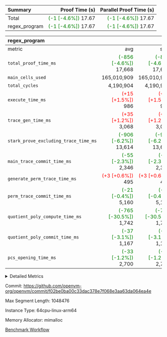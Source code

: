 | Summary | Proof Time (s) | Parallel Proof Time (s) |
|:---|---:|---:|
| Total | <span style='color: green'>(-1 [-4.6%])</span> 17.67 | <span style='color: green'>(-1 [-4.6%])</span> 17.67 |
| regex_program | <span style='color: green'>(-1 [-4.6%])</span> 17.67 | <span style='color: green'>(-1 [-4.6%])</span> 17.67 |


| regex_program |||||
|:---|---:|---:|---:|---:|
|metric|avg|sum|max|min|
| `total_proof_time_ms ` | <span style='color: green'>(-856 [-4.6%])</span> 17,668 | <span style='color: green'>(-856 [-4.6%])</span> 17,668 | <span style='color: green'>(-856 [-4.6%])</span> 17,668 | <span style='color: green'>(-856 [-4.6%])</span> 17,668 |
| `main_cells_used     ` |  165,010,909 |  165,010,909 |  165,010,909 |  165,010,909 |
| `total_cycles        ` |  4,190,904 |  4,190,904 |  4,190,904 |  4,190,904 |
| `execute_time_ms     ` | <span style='color: red'>(+15 [+1.5%])</span> 986 | <span style='color: red'>(+15 [+1.5%])</span> 986 | <span style='color: red'>(+15 [+1.5%])</span> 986 | <span style='color: red'>(+15 [+1.5%])</span> 986 |
| `trace_gen_time_ms   ` | <span style='color: red'>(+35 [+1.2%])</span> 3,068 | <span style='color: red'>(+35 [+1.2%])</span> 3,068 | <span style='color: red'>(+35 [+1.2%])</span> 3,068 | <span style='color: red'>(+35 [+1.2%])</span> 3,068 |
| `stark_prove_excluding_trace_time_ms` | <span style='color: green'>(-906 [-6.2%])</span> 13,614 | <span style='color: green'>(-906 [-6.2%])</span> 13,614 | <span style='color: green'>(-906 [-6.2%])</span> 13,614 | <span style='color: green'>(-906 [-6.2%])</span> 13,614 |
| `main_trace_commit_time_ms` | <span style='color: green'>(-55 [-2.3%])</span> 2,346 | <span style='color: green'>(-55 [-2.3%])</span> 2,346 | <span style='color: green'>(-55 [-2.3%])</span> 2,346 | <span style='color: green'>(-55 [-2.3%])</span> 2,346 |
| `generate_perm_trace_time_ms` | <span style='color: red'>(+3 [+0.6%])</span> 495 | <span style='color: red'>(+3 [+0.6%])</span> 495 | <span style='color: red'>(+3 [+0.6%])</span> 495 | <span style='color: red'>(+3 [+0.6%])</span> 495 |
| `perm_trace_commit_time_ms` | <span style='color: green'>(-21 [-0.4%])</span> 5,160 | <span style='color: green'>(-21 [-0.4%])</span> 5,160 | <span style='color: green'>(-21 [-0.4%])</span> 5,160 | <span style='color: green'>(-21 [-0.4%])</span> 5,160 |
| `quotient_poly_compute_time_ms` | <span style='color: green'>(-765 [-30.5%])</span> 1,742 | <span style='color: green'>(-765 [-30.5%])</span> 1,742 | <span style='color: green'>(-765 [-30.5%])</span> 1,742 | <span style='color: green'>(-765 [-30.5%])</span> 1,742 |
| `quotient_poly_commit_time_ms` | <span style='color: green'>(-37 [-3.1%])</span> 1,167 | <span style='color: green'>(-37 [-3.1%])</span> 1,167 | <span style='color: green'>(-37 [-3.1%])</span> 1,167 | <span style='color: green'>(-37 [-3.1%])</span> 1,167 |
| `pcs_opening_time_ms ` | <span style='color: green'>(-33 [-1.2%])</span> 2,700 | <span style='color: green'>(-33 [-1.2%])</span> 2,700 | <span style='color: green'>(-33 [-1.2%])</span> 2,700 | <span style='color: green'>(-33 [-1.2%])</span> 2,700 |



<details>
<summary>Detailed Metrics</summary>

| group | num_segments | keygen_time_ms | commit_exe_time_ms |
| --- | --- | --- | --- |
| regex_program | 1 | 630 | 43 | 

| group | air_name | quotient_deg | interactions | constraints |
| --- | --- | --- | --- | --- |
| regex_program | AccessAdapterAir<16> | 2 | 5 | 14 | 
| regex_program | AccessAdapterAir<2> | 2 | 5 | 14 | 
| regex_program | AccessAdapterAir<32> | 2 | 5 | 14 | 
| regex_program | AccessAdapterAir<4> | 2 | 5 | 14 | 
| regex_program | AccessAdapterAir<64> | 2 | 5 | 14 | 
| regex_program | AccessAdapterAir<8> | 2 | 5 | 14 | 
| regex_program | BitwiseOperationLookupAir<8> | 2 | 2 | 4 | 
| regex_program | KeccakVmAir | 2 | 321 | 4,571 | 
| regex_program | MemoryMerkleAir<8> | 2 | 4 | 40 | 
| regex_program | PersistentBoundaryAir<8> | 2 | 3 | 6 | 
| regex_program | PhantomAir | 2 | 3 | 5 | 
| regex_program | Poseidon2PeripheryAir<BabyBearParameters>, 1> | 2 | 1 | 286 | 
| regex_program | ProgramAir | 1 | 1 | 4 | 
| regex_program | RangeTupleCheckerAir<2> | 1 | 1 | 4 | 
| regex_program | VariableRangeCheckerAir | 1 | 1 | 4 | 
| regex_program | VmAirWrapper<Rv32BaseAluAdapterAir, BaseAluCoreAir<4, 8> | 2 | 19 | 43 | 
| regex_program | VmAirWrapper<Rv32BaseAluAdapterAir, LessThanCoreAir<4, 8> | 2 | 17 | 39 | 
| regex_program | VmAirWrapper<Rv32BaseAluAdapterAir, ShiftCoreAir<4, 8> | 2 | 23 | 90 | 
| regex_program | VmAirWrapper<Rv32BranchAdapterAir, BranchEqualCoreAir<4> | 2 | 11 | 25 | 
| regex_program | VmAirWrapper<Rv32BranchAdapterAir, BranchLessThanCoreAir<4, 8> | 2 | 13 | 41 | 
| regex_program | VmAirWrapper<Rv32CondRdWriteAdapterAir, Rv32JalLuiCoreAir> | 2 | 10 | 22 | 
| regex_program | VmAirWrapper<Rv32HintStoreAdapterAir, Rv32HintStoreCoreAir> | 2 | 15 | 17 | 
| regex_program | VmAirWrapper<Rv32JalrAdapterAir, Rv32JalrCoreAir> | 2 | 16 | 20 | 
| regex_program | VmAirWrapper<Rv32LoadStoreAdapterAir, LoadSignExtendCoreAir<4, 8> | 2 | 18 | 33 | 
| regex_program | VmAirWrapper<Rv32LoadStoreAdapterAir, LoadStoreCoreAir<4> | 2 | 17 | 38 | 
| regex_program | VmAirWrapper<Rv32MultAdapterAir, DivRemCoreAir<4, 8> | 2 | 25 | 88 | 
| regex_program | VmAirWrapper<Rv32MultAdapterAir, MulHCoreAir<4, 8> | 2 | 24 | 38 | 
| regex_program | VmAirWrapper<Rv32MultAdapterAir, MultiplicationCoreAir<4, 8> | 2 | 19 | 26 | 
| regex_program | VmAirWrapper<Rv32RdWriteAdapterAir, Rv32AuipcCoreAir> | 2 | 11 | 15 | 
| regex_program | VmConnectorAir | 2 | 3 | 9 | 

| group | air_name | segment | rows | prep_cols | perm_cols | main_cols | cells |
| --- | --- | --- | --- | --- | --- | --- | --- |
| regex_program | AccessAdapterAir<2> | 0 | 64 |  | 24 | 11 | 2,240 | 
| regex_program | AccessAdapterAir<4> | 0 | 32 |  | 24 | 13 | 1,184 | 
| regex_program | AccessAdapterAir<8> | 0 | 131,072 |  | 24 | 17 | 5,373,952 | 
| regex_program | BitwiseOperationLookupAir<8> | 0 | 65,536 | 3 | 8 | 2 | 655,360 | 
| regex_program | KeccakVmAir | 0 | 32 |  | 1,288 | 3,164 | 142,464 | 
| regex_program | MemoryMerkleAir<8> | 0 | 131,072 |  | 20 | 32 | 6,815,744 | 
| regex_program | PersistentBoundaryAir<8> | 0 | 131,072 |  | 12 | 20 | 4,194,304 | 
| regex_program | PhantomAir | 0 | 512 |  | 12 | 6 | 9,216 | 
| regex_program | Poseidon2PeripheryAir<BabyBearParameters>, 1> | 0 | 16,384 |  | 8 | 300 | 5,046,272 | 
| regex_program | ProgramAir | 0 | 131,072 |  | 8 | 10 | 2,359,296 | 
| regex_program | RangeTupleCheckerAir<2> | 0 | 524,288 | 2 | 8 | 1 | 4,718,592 | 
| regex_program | VariableRangeCheckerAir | 0 | 262,144 | 2 | 8 | 1 | 2,359,296 | 
| regex_program | VmAirWrapper<Rv32BaseAluAdapterAir, BaseAluCoreAir<4, 8> | 0 | 2,097,152 |  | 80 | 36 | 243,269,632 | 
| regex_program | VmAirWrapper<Rv32BaseAluAdapterAir, LessThanCoreAir<4, 8> | 0 | 65,536 |  | 40 | 37 | 5,046,272 | 
| regex_program | VmAirWrapper<Rv32BaseAluAdapterAir, ShiftCoreAir<4, 8> | 0 | 262,144 |  | 52 | 53 | 27,525,120 | 
| regex_program | VmAirWrapper<Rv32BranchAdapterAir, BranchEqualCoreAir<4> | 0 | 524,288 |  | 48 | 26 | 38,797,312 | 
| regex_program | VmAirWrapper<Rv32BranchAdapterAir, BranchLessThanCoreAir<4, 8> | 0 | 262,144 |  | 56 | 32 | 23,068,672 | 
| regex_program | VmAirWrapper<Rv32CondRdWriteAdapterAir, Rv32JalLuiCoreAir> | 0 | 131,072 |  | 44 | 18 | 8,126,464 | 
| regex_program | VmAirWrapper<Rv32HintStoreAdapterAir, Rv32HintStoreCoreAir> | 0 | 16,384 |  | 36 | 26 | 1,015,808 | 
| regex_program | VmAirWrapper<Rv32JalrAdapterAir, Rv32JalrCoreAir> | 0 | 131,072 |  | 36 | 28 | 8,388,608 | 
| regex_program | VmAirWrapper<Rv32LoadStoreAdapterAir, LoadSignExtendCoreAir<4, 8> | 0 | 1,024 |  | 76 | 35 | 113,664 | 
| regex_program | VmAirWrapper<Rv32LoadStoreAdapterAir, LoadStoreCoreAir<4> | 0 | 2,097,152 |  | 72 | 40 | 234,881,024 | 
| regex_program | VmAirWrapper<Rv32MultAdapterAir, DivRemCoreAir<4, 8> | 0 | 128 |  | 104 | 57 | 20,608 | 
| regex_program | VmAirWrapper<Rv32MultAdapterAir, MulHCoreAir<4, 8> | 0 | 256 |  | 100 | 39 | 35,584 | 
| regex_program | VmAirWrapper<Rv32MultAdapterAir, MultiplicationCoreAir<4, 8> | 0 | 65,536 |  | 80 | 31 | 7,274,496 | 
| regex_program | VmAirWrapper<Rv32RdWriteAdapterAir, Rv32AuipcCoreAir> | 0 | 65,536 |  | 28 | 21 | 3,211,264 | 
| regex_program | VmConnectorAir | 0 | 2 | 1 | 12 | 4 | 32 | 

| group | segment | trace_gen_time_ms | total_proof_time_ms | total_cycles | total_cells | stark_prove_excluding_trace_time_ms | quotient_poly_compute_time_ms | quotient_poly_commit_time_ms | perm_trace_commit_time_ms | pcs_opening_time_ms | main_trace_commit_time_ms | main_cells_used | generate_perm_trace_time_ms | execute_time_ms |
| --- | --- | --- | --- | --- | --- | --- | --- | --- | --- | --- | --- | --- | --- | --- |
| regex_program | 0 | 3,068 | 17,668 | 4,190,904 | 632,452,480 | 13,614 | 1,742 | 1,167 | 5,160 | 2,700 | 2,346 | 165,010,909 | 495 | 986 | 

</details>


Commit: https://github.com/openvm-org/openvm/commit/f02be0ba00c33dac378e7f068e3aa63da064ea4e

Max Segment Length: 1048476

Instance Type: 64cpu-linux-arm64

Memory Allocator: mimalloc

[Benchmark Workflow](https://github.com/openvm-org/openvm/actions/runs/12931568725)

